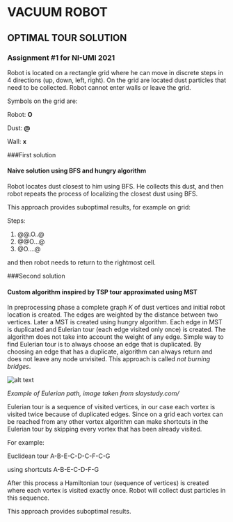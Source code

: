 # VACUUM ROBOT
## OPTIMAL TOUR SOLUTION
### Assignment \#1 for NI-UMI 2021

Robot is located on a rectangle grid where he can move in discrete steps
in 4 directions (up, down, left, right). On the grid are located dust particles that need to be collected.
Robot cannot enter walls or leave the grid.

Symbols on the grid are:

Robot: **O**

Dust: **@**

Wall: **x**

###First solution
#### Naive solution using BFS and hungry algorithm
Robot locates dust closest to him using BFS.
He collects this dust, and then robot repeats the process of localizing the closest dust using BFS.

This approach provides suboptimal results, for example on grid:

Steps:
1. @@.O..@
2. @@O...@
3. @O....@

and then robot needs to return to the rightmost cell.

###Second solution
#### Custom algorithm inspired by TSP tour approximated using MST
In preprocessing phase a complete graph *K* of dust vertices and initial robot location is created.
The edges are weighted by the distance between two vertices.
Later a MST is created using hungry algorithm. 
Each edge in MST is duplicated and Eulerian tour (each edge visited only once) is created. The algorithm
does not take into account the weight of any edge. Simple way to find Eulerian tour is to always 
choose an edge that is duplicated. By choosing an edge that has a duplicate, algorithm can always return 
and does not leave any node unvisited. This approach is called *not burning bridges*.

![alt text](https://slaystudy.com/wp-content/uploads/2020/07/eulercircuit.png)

*Example of Eulerian path, image taken from slaystudy.com/*


Eulerian tour is a sequence of visited vertices, in our case each vortex is visited twice because 
of duplicated edges. Since on a grid each vortex can be reached from any other vortex algorithm can make
shortcuts in the Eulerian tour by skipping every vortex that has been already visited.

For example: 

Euclidean tour  A-B-E-C-D-C-F-C-G

using shortcuts A-B-E-C-D-F-G

After this process a Hamiltonian tour (sequence of vertices) is created where each vortex is visited exactly once.
Robot will collect dust particles in this sequence.

This approach provides suboptimal results.




